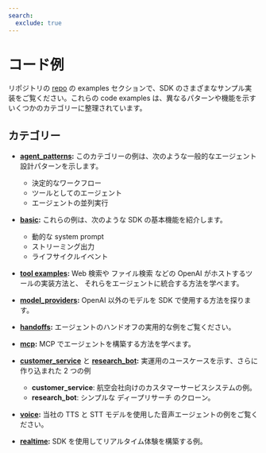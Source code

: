```yaml
---
search:
  exclude: true
---
```

# コード例

リポジトリの [repo](https://github.com/openai/openai-agents-python/tree/main/examples) の examples セクションで、SDK のさまざまなサンプル実装をご覧ください。これらの code examples は、異なるパターンや機能を示すいくつかのカテゴリーに整理されています。

## カテゴリー

- **[agent_patterns](https://github.com/openai/openai-agents-python/tree/main/examples/agent_patterns):**
  このカテゴリーの例は、次のような一般的なエージェント設計パターンを示します。

    - 決定的なワークフロー
    - ツールとしてのエージェント
    - エージェントの並列実行

- **[basic](https://github.com/openai/openai-agents-python/tree/main/examples/basic):**
  これらの例は、次のような SDK の基本機能を紹介します。

    - 動的な system prompt
    - ストリーミング出力
    - ライフサイクルイベント

- **[tool examples](https://github.com/openai/openai-agents-python/tree/main/examples/tools):**
  Web 検索や ファイル検索 などの OpenAI がホストするツールの実装方法と、
   それらをエージェントに統合する方法を学べます。

- **[model_providers](https://github.com/openai/openai-agents-python/tree/main/examples/model_providers):**
  OpenAI 以外のモデルを SDK で使用する方法を探ります。

- **[handoffs](https://github.com/openai/openai-agents-python/tree/main/examples/handoffs):**
  エージェントのハンドオフの実用的な例をご覧ください。

- **[mcp](https://github.com/openai/openai-agents-python/tree/main/examples/mcp):**
  MCP でエージェントを構築する方法を学べます。

- **[customer_service](https://github.com/openai/openai-agents-python/tree/main/examples/customer_service)** と **[research_bot](https://github.com/openai/openai-agents-python/tree/main/examples/research_bot):**
  実運用のユースケースを示す、さらに作り込まれた 2 つの例

    - **customer_service**: 航空会社向けのカスタマーサービスシステムの例。
    - **research_bot**: シンプルな ディープリサーチ のクローン。

- **[voice](https://github.com/openai/openai-agents-python/tree/main/examples/voice):**
  当社の TTS と STT モデルを使用した音声エージェントの例をご覧ください。

- **[realtime](https://github.com/openai/openai-agents-python/tree/main/examples/realtime):**
  SDK を使用してリアルタイム体験を構築する例。
